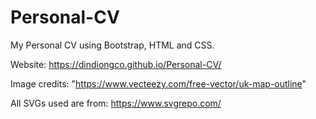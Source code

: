 # Personal-CV

My Personal CV using Bootstrap, HTML and CSS.

Website:
https://dindiongco.github.io/Personal-CV/

Image credits:
"https://www.vecteezy.com/free-vector/uk-map-outline"

All SVGs used are from:
https://www.svgrepo.com/
